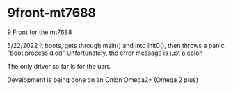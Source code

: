 # 9front-mt7688
9 Front for the mt7688


5/22/2022
It boots, gets through main() and into init0(), then throws a panic.
"boot process died"
Unfortunately, the error message is just a colon

The only driver so far is for the uart.

Development is being done on an Onion Omega2+ (Omega 2 plus)
